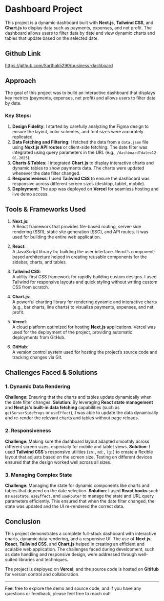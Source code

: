 # Dashboard Project

This project is a dynamic dashboard built with **Next.js**, **Tailwind CSS**, and **Chart.js** to display data such as payments, expenses, and net profit. The dashboard allows users to filter data by date and view dynamic charts and tables that update based on the selected date.

## Github Link
https://github.com/Sarthak5290/business-dashboard

## Approach

The goal of this project was to build an interactive dashboard that displays key metrics (payments, expenses, net profit) and allows users to filter data by date.

### Key Steps:
1. **Design Fidelity**: I started by carefully analyzing the Figma design to ensure the layout, color schemes, and font sizes were accurately replicated.
2. **Data Fetching and Filtering**: I fetched the data from a `data.json` file using **Next.js API routes** or client-side fetching. The date filter was integrated using query parameters in the URL (e.g., `/dashboard?date=12-01-2025`).
3. **Charts & Tables**: I integrated **Chart.js** to display interactive charts and dynamic tables to show payments data. The charts were updated whenever the date filter changed.
4. **Responsiveness**: I used **Tailwind CSS** to ensure the dashboard was responsive across different screen sizes (desktop, tablet, mobile).
5. **Deployment**: The app was deployed on **Vercel** for seamless hosting and live demo access.

## Tools & Frameworks Used

1. **Next.js**:  
   A React framework that provides file-based routing, server-side rendering (SSR), static site generation (SSG), and API routes. It was used for building the entire web application.

2. **React**:  
   A JavaScript library for building the user interface. React’s component-based architecture helped in creating reusable components for the sidebar, charts, and tables.

3. **Tailwind CSS**:  
   A utility-first CSS framework for rapidly building custom designs. I used Tailwind for responsive layouts and quick styling without writing custom CSS from scratch.

4. **Chart.js**:  
   A powerful charting library for rendering dynamic and interactive charts (e.g., bar charts, line charts) to visualize payments, expenses, and net profit.

5. **Vercel**:  
   A cloud platform optimized for hosting **Next.js** applications. Vercel was used for the deployment of the project, providing automatic deployments from GitHub.

6. **GitHub**:  
   A version control system used for hosting the project’s source code and tracking changes via Git.

## Challenges Faced & Solutions

### 1. Dynamic Data Rendering
**Challenge**: Ensuring that the charts and tables update dynamically when the date filter changes.
**Solution**: By leveraging **React state management** and **Next.js's built-in data fetching** capabilities (such as `getServerSideProps` or `useEffect`), I was able to update the data dynamically and re-render the relevant charts and tables without page reloads.

### 2. Responsiveness
**Challenge**: Making sure the dashboard layout adapted smoothly across different screen sizes, especially for mobile and tablet views.
**Solution**: I used **Tailwind CSS**'s responsive utilities (`sm:`, `md:`, `lg:`) to create a flexible layout that adjusts based on the screen size. Testing on different devices ensured that the design worked well across all sizes.

### 3. Managing Complex State
**Challenge**: Managing the state for dynamic components like charts and tables that depend on the date selection.
**Solution**: I used **React hooks** such as `useState`, `useEffect`, and `useRouter` to manage the state and URL query parameters efficiently. This ensured that when the date filter changed, the state was updated and the UI re-rendered the correct data.

## Conclusion

This project demonstrates a complete full-stack dashboard with interactive charts, dynamic data rendering, and a responsive UI. The use of **Next.js**, **React**, **Tailwind CSS**, and **Chart.js** helped in creating an efficient and scalable web application. The challenges faced during development, such as date handling and responsive design, were addressed through well-suited libraries and techniques. 

The project is deployed on **Vercel**, and the source code is hosted on **GitHub** for version control and collaboration.

---

Feel free to explore the demo and source code, and if you have any questions or feedback, please feel free to reach out!

